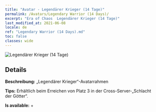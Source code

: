 ```yaml
---
title: "Avatar - Legendärer Krieger (14 Tage)"
permalink: /Avatars/Legendary Warrior (14 Days)/
excerpt: "Era of Chaos  Legendärer Krieger (14 Tage)"
last_modified_at: 2021-06-08
locale: de
ref: "Legendary Warrior (14 Days).md"
toc: false
classes: wide
---
```

 ![Legendärer Krieger (14 Tage)](/images/a/avatarFrame_61.png)

## Details

 **Beschreibung:** „Legendärer Krieger“-Avatarrahmen 

 **Tips:** Erhältlich beim Erreichen von Platz 3 in der Cross-Server-„Schlacht der Götter“. 

 **Is available:**  + 

